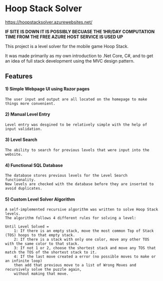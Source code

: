 # Hoop Stack Solver
https://hoopstacksolver.azurewebsites.net/

**IF SITE IS DOWN IT IS POSSIBLY BECUASE THE 1HR/DAY COMPUTATION TIME FROM THE FREE AZURE HOST SERVICE IS USED UP**

This project is a level solver for the mobile game Hoop Stack. 

It was made primarily as my own introduction to .Net Core, C#, and to get an idea of full stack development using the MVC design pattern. 

## Features 
#### 1) Simple Webpage UI using Razor pages
	The user input and output are all located on the homepage to make things more convenient.
#### 2) Manual Level Entry
	Level entry was desgined to be relatively simple with the help of input validation. 
#### 3) Level Search 
	The ability to search for previous levels that were input into the website. 
#### 4) Functional SQL Database 
	The database stores previous levels for the Level Search functionality. 
	New levels are checked with the database before they are inserted to avoid duplicates. 
#### 5) Custom Level Solver Algorithm 
	A self-implemented recursive algorithm was written to solve Hoop Stack levels. 
	The algorithm follows 4 different rules for solving a level:
	
	Until Level Solved = 
		1: If there is an empty stack, move the most common Top of Stack (TOS) hoops to that empty stack.
		2: If there is a stack with only one color, move any other TOS with the same color to that stack.
		3: If not 1 or 2, choose the shortest stack and move any TOS that match the TOS of the shortest stack to it.
		4: If the last move created a error (no possible moves to make or an infinite loop) 
		then add that previous move to a list of Wrong Moves and recursively solve the puzzle again, 
		without making that move. 



